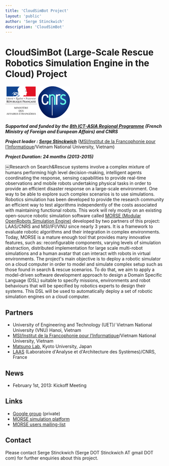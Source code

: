 ```yaml
---
title: 'CloudSimBot Project'
layout: 'public'
author: 'Serge Stinckwich'
description: 'CloudSimBot'
---
```

# CloudSimBot (Large-Scale Rescue Robotics Simulation Engine in the Cloud) Project


<img src="/images/MAE.jpeg" width="100" class="img-rounded">
<img src="/images/CNRSfilaire-grand.jpeg" width="100" class="img-rounded">

***Supported and funded by the [8th ICT-ASIA Regional Programme](http://service-scientifique.francejoomla.net/index.php?option=com_content&view=article&id=419:ict-stic-asie&catid=35:opportunities-france&Itemid=138) (French Ministry of Foreign and European Affairs) and CNRS***

***Project leader : [Serge Stinckwich](http://www.doesnotunderstand.org/)*** ([MSI/Institut de la Francophonie pour l’Informatique](http://www.ifi.auf.org/)/Vietnam National University, Vietnam)

***Project Duration: 24 months (2013-2015)***

￼Research on Search&Rescue systems involve a complex mixture of humans performing high level decision-making, intelligent agents coordinating the response, sensing capabilities to provide real-time observations and mobile robots undertaking physical tasks in order to provide an efficient disaster response on a large-scale environment. One way to be able to explore such complex scenarios is to use simulations. Robotics simulation has been developed to provide the research community an efficient way to test algorithms independently of the costs associated with maintaining functional robots.
This work will rely mostly on an existing open-source robotic simulation software called [MORSE (Modular OpenRobots Simulation Engine)](http://www.openrobots.org/wiki/morse/) developed by two partners of this project: LAAS/CNRS and MSI/IFI/VNU since nearly 3 years. It is a framework to evaluate robotic algorithms and their integration in complex environments. Today, MORSE is a mature enough tool that provides many innovative features, such as: reconfigurable components, varying levels of simulation abstraction, distributed implementation for large scale multi-robot simulations and a human avatar that can interact with robots in virtual environments.
The project's main objective is to deploy a robotic simulator on a cloud computer in order to model and simulate complex setup such as those found in search & rescue scenarios. To do that, we aim to apply a model-driven software development approach to design a Domain Specific Language (DSL) suitable to specify missions, environments and robot behaviours that will be specified by robotics experts to design their systems. This DSL will be used to automatically deploy a set of robotic simulation engines on a cloud computer.

## Partners
* University of Engineering and Technology (UET)/ Vietnam National University (VNU) Hanoi, Vietnam
* [MSI/Institut de la Francophonie pour l’Informatique](http://www.ifi.auf.org/)/Vietnam National University, Vietnam
* [Matsuno Lab](http://www.mechatronics.me.kyoto-u.ac.jp/), Kyoto University, Japan
* [LAAS](http://www.laas.fr/) (Laboratoire d'Analyse et d'Architecture des Systèmes)/CNRS, France

## News
* February 1st, 2013: Kickoff Meeting
## Links
* [Google group](https://groups.google.com/d/forum/cloudsimbot) (private)
* [MORSE simulation platform](http://www.openrobots.org/wiki/morse/)
* [MORSE users mailing-list](https://sympa.laas.fr/sympa/subscribe/morse-users)
 
## Contact
Please contact Serge Stinckwich (Serge DOT Stinckwich AT gmail DOT com) for further enquiries about this project.